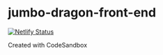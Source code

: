 # jumbo-dragon-front-end

[![Netlify Status](https://api.netlify.com/api/v1/badges/04002f5b-c2cf-489e-8d23-aa485f15a14c/deploy-status)](https://app.netlify.com/sites/jumbo-dragon-website/deploys)

Created with CodeSandbox

